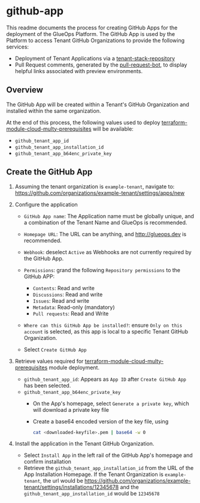 # github-app

This readme documents the process for creating GitHub Apps for the deployment of the GlueOps Platform.  The GitHub App is used by the Platform to access Tenant GitHub Organizations to provide the following services:

* Deployment of Tenant Applications via a [tenant-stack-repository](https://github.com/GlueOps/platform-helm-chart-platform/blob/main/templates/application-tenant-application-stack.yaml)
* Pull Request comments, generated by the [pull-request-bot](https://github.com/GlueOps/pull-request-bot), to display helpful links associated with preview environments.

## Overview

The GitHub App will be created within a Tenant's GitHub Organization and installed within the same organization.

At the end of this process, the following values used to deploy [terraform-module-cloud-multy-prerequisites](https://github.com/GlueOps/terraform-module-cloud-multy-prerequisites) will be available:

* `github_tenant_app_id`
* `github_tenant_app_installation_id`
* `github_tenant_app_b64enc_private_key`

## Create the GitHub App

1. Assuming the tenant organization is `example-tenant`, navigate to: <https://github.com/organizations/example-tenant/settings/apps/new>

2. Configure the application

    * `GitHub App name`: The Application name must be globally unique, and a combination of the Tenant Name and GlueOps is recommended.

    * `Homepage URL`: The URL can be anything, and <http://glueops.dev> is recommended.
  
    * `Webhook`:  deselect `Active` as Webhooks are not currently required by the GitHub App.
  
    * `Permissions`: grand the following `Repository permissions` to the GitHub APP:
      * `Contents`: Read and write
      * `Discussions`: Read and write
      * `Issues`: Read and write
      * `Metadata`: Read-only (mandatory)
      * `Pull requests`: Read and Write

    * `Where can this GitHub App be installed?`: ensure `Only on this account` is selected, as this app is local to a specific Tenant GitHub Organization.

    * Select `Create GitHub App`

3. Retrieve values required for [terraform-module-cloud-multy-prerequisites](https://github.com/GlueOps/terraform-module-cloud-multy-prerequisites) module deployment.

    * `github_tenant_app_id`: Appears as `App ID` after `Create GitHub App` has been selected.
    * `github_tenant_app_b64enc_private_key`
      * On the App's homepage, select `Generate a private key`, which will download a private key file
      * Create a base64 encoded version of the key file, using

        ```sh
        cat <downloaded-keyfile>.pem | base64 -w 0
        ```

4. Install the application in the Tenant GitHub Organization.
    * Select `Install App` in the left rail of the GitHub App's homepage and confirm installation
    * Retrieve the `github_tenant_app_installation_id` from the URL of the App Installation Homepage.  If the Tenant Organization is `example-tenant`, the url would be <https://github.com/organizations/example-tenant/settings/installations/12345678> and the `github_tenant_app_installation_id` would be `12345678`
